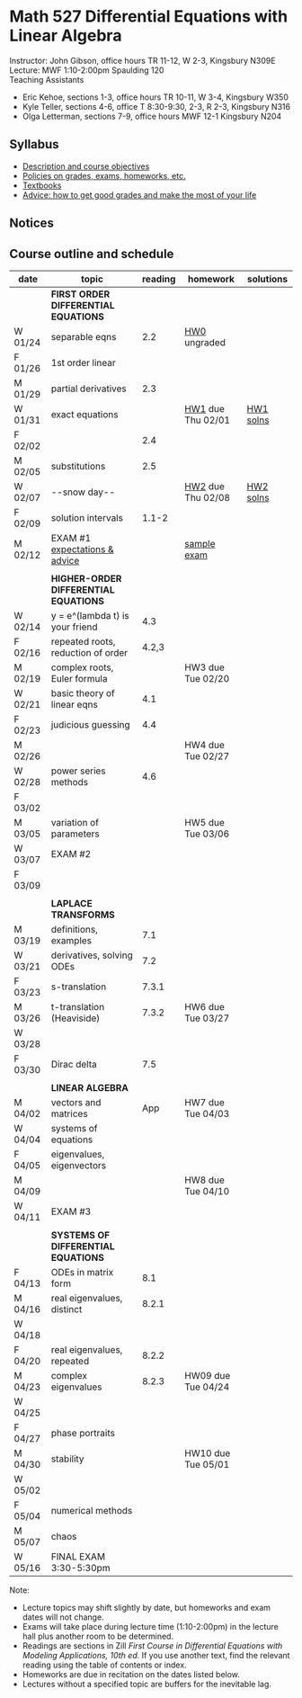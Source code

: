 # Math 527 Differential Equations with Linear Algebra

Instructor: John Gibson, office hours TR 11-12, W 2-3, Kingsbury N309E  
Lecture: MWF 1:10-2:00pm Spaulding 120  
Teaching Assistants
  * Eric Kehoe, sections 1-3, office hours TR 10-11, W 3-4, Kingsbury W350
  * Kyle Teller, sections 4-6, office T 8:30-9:30, 2-3, R 2-3, Kingsbury N316
  * Olga Letterman, sections 7-9, office hours  MWF 12-1 Kingsbury N204

## Syllabus
  * [Description and course objectives](docs/description.md)
  * [Policies on grades, exams, homeworks, etc.](docs/policies.md)
  * [Textbooks](docs/texts.md)
  * [Advice: how to get good grades and make the most of your life](docs/advice.md) 
  
## Notices

## Course outline and schedule

| date | topic | reading | homework | solutions |
|------|-------|---------|----------|-----------|
|  | **FIRST ORDER DIFFERENTIAL EQUATIONS** |  |  | |
| W 01/24 | separable eqns      |  2.2 |  [HW0](hws/hw0-ungraded.pdf) ungraded | |
| F 01/26 | 1st order linear    |      |  |  |
| M 01/29 | partial derivatives |  2.3 |  |  |
| W 01/31 | exact equations     |      |  [HW1](hws/hw1.pdf) due Thu 02/01 | [HW1 solns](hws/hw1solns.pdf) | 
| F 02/02 |                     |  2.4 |  |  |
| M 02/05 | substitutions       |  2.5 |  |  |
| W 02/07 | --snow day--        |      | [HW2](hws/hw2.pdf) due Thu 02/08 |  [HW2 solns](hws/hw2solns.pdf) |
| F 02/09 | solution intervals  |  1.1-2 |  | |
| M 02/12 | EXAM #1 [expectations & advice](misc/exam1topics.md) | | [sample exam](misc/exam1sample.pdf) | |
| | | | |
| | **HIGHER-ORDER DIFFERENTIAL EQUATIONS** | | | | 
| W 02/14 | y = e^(lambda t) is your friend |  4.3 | | | 
| F 02/16 | repeated roots, reduction of order |  4.2,3 | | |
| M 02/19 | complex roots, Euler formula  |   | HW3 due Tue 02/20 | | 
| W 02/21 | basic theory of linear eqns   | 4.1 |  | | 
| F 02/23 | judicious guessing            |  4.4 | | |
| M 02/26 |                               |      | HW4 due Tue 02/27 | |
| W 02/28 | power series methods          |  4.6 | | | 
| F 03/02 |                               |      | | | 
| M 03/05 | variation of parameters       |      | HW5 due Tue 03/06| |
| W 03/07 | EXAM #2 | | | |
| F 03/09 | | | | |
| | | | | |
| | **LAPLACE TRANSFORMS** | | | |
| M 03/19 | definitions, examples         | 7.1 | | |
| W 03/21 | derivatives, solving ODEs     | 7.2 | | |  
| F 03/23 | s-translation	          | 7.3.1 | | | 
| M 03/26 | t-translation (Heaviside)     | 7.3.2 | HW6 due Tue 03/27 | |
| W 03/28 | | | | |                                       
| F 03/30 | Dirac delta		          | 7.5   | | |
| | | | | |
| | **LINEAR ALGEBRA** | | | |
| M 04/02 | vectors and matrices          | App   | HW7 due Tue 04/03 | |
| W 04/04 | systems of equations          |       | | |
| F 04/05 | eigenvalues, eigenvectors |
| M 04/09 |                               |       | HW8 due Tue 04/10 | |
| W 04/11 | EXAM #3 | | | |
| | | | | | 
| | **SYSTEMS OF DIFFERENTIAL EQUATIONS** | | | |
| F 04/13 | ODEs in matrix form           | 8.1 | | |
| M 04/16 | real eigenvalues, distinct	  | 8.2.1 | | |
| W 04/18 | | | | |
| F 04/20 | real eigenvalues, repeated	  | 8.2.2 | | |
| M 04/23 | complex eigenvalues           | 8.2.3 | HW09 due Tue 04/24 | |
| W 04/25 | | | | |
| F 04/27 | phase portraits               |       | | |
| M 04/30 | stability                     |       | HW10 due Tue 05/01 | |
| W 05/02 | | | | |
| F 05/04 | numerical methods             |       | | |
| M 05/07 | chaos                         |       | | |
| W 05/16 | FINAL EXAM 3:30-5:30pm | | | |            

Note: 
  * Lecture topics may shift slightly by date, but homeworks and exam dates will not change.
  * Exams will take place during lecture time (1:10-2:00pm) in the lecture hall plus another room to be determined. 
  * Readings are sections in Zill *First Course in Differential Equations with Modeling Applications, 10th ed.* If you use another text, find the relevant reading using the table of contents or index.
  * Homeworks are due in recitation on the dates listed below.
  * Lectures without a specified topic are buffers for the inevitable lag.
